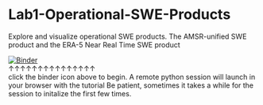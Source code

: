 # Lab1-Operational-SWE-Products
Explore and visualize operational SWE products. The AMSR-unified SWE product and the ERA-5 Near Real Time SWE product
  
[![Binder](https://mybinder.org/badge_logo.svg)](https://mybinder.org/v2/gh/Timbo-Stillinger/Lab1-Operational-SWE-Products/HEAD)  
&uparrow;&uparrow;&uparrow;&uparrow;&uparrow;&uparrow;&uparrow;&uparrow;&uparrow;&uparrow;&uparrow;&uparrow;&uparrow;&uparrow;&uparrow;  
click the binder icon above to begin. A remote python session will launch in your browser with the tutorial
Be patient, sometimes it takes a while for the session to initalize the first few times. 
